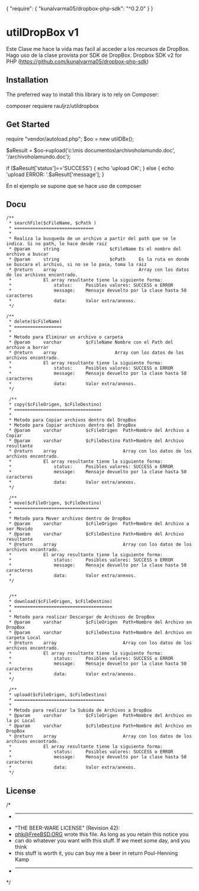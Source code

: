 {
    "require": {
        "kunalvarma05/dropbox-php-sdk": "^0.2.0"
    }
}


utilDropBox v1
================
Este Clase me hace la vida mas facil al acceder a los recursos de DropBox.
Hago uso de la clase provista por SDK de DropBox. 
Dropbox SDK v2 for PHP (https://github.com/kunalvarma05/dropbox-php-sdk)


Installation
------------
The preferred way to install this library is to rely on Composer:

composer requiere rauljrz/utildropbox


Get Started
-----------

require "vendor/autoload.php";
$oo = new utilDBx();

$aResult = $oo->upload('c:\mis documentos\archivoholamundo.doc', '/archivoholamundo.doc');

if ($aResult['status']=='SUCCESS') {
	echo 'upload OK';
} else {
	echo 'upload ERROR: '.$aResult['message'];
}


En el ejemplo se supone que se hace uso de composer 


## Docu
    /**
	 * searchFile($cFileName, $cPath )
     * ==============================
     * 
     * Realiza la busqueda de un archivo a partir del path que se le indica. Si no path, lo hace desde raiz
     * @param     string                   $cFileName Es el nombre del archivo a buscar
     * @param     string                   $cPath     Es la ruta en donde se buscara el archivo, si no se lo pasa, toma la raiz
     * @return    array                               Array con los datos de los archivos encontrado.
     *            El array resultante tiene la siguiente forma:
     *                status:     Posibles valores: SUCCESS o ERROR
     *                message:    Mensaje devuelto por la clase hasta 50 caracteres
     *                data:       Valor extra/anexos.
     */

    /**
     * delete($cFileName)
     * ==================
     * 
     * Metodo para Eliminar un archivo o carpeta
     * @param     varchar         $cFileName Nombre con el Path del archivo a borrar
     * @return    array                      Array con los datos de los archivos encontrado.
     *            El array resultante tiene la siguiente forma:
     *                status:     Posibles valores: SUCCESS o ERROR
     *                message:    Mensaje devuelto por la clase hasta 50 caracteres
     *                data:       Valor extra/anexos.
     */
    
     /**
     * copy($cFileOrigen, $cFileDestino)
     * =================================
     * 
     * Metodo para Copiar archivos dentro del DropBox
     * Metodo para Copiar archivos dentro del DropBox
     * @param     varchar         $cFileOrigen  Path+Nombre del Archivo a Copiar
     * @param     varchar         $cFileDestino Path+Nombre del Archivo resultante
     * @return    array                         Array con los datos de los archivos encontrado.
     *            El array resultante tiene la siguiente forma:
     *                status:     Posibles valores: SUCCESS o ERROR
     *                message:    Mensaje devuelto por la clase hasta 50 caracteres
     *                data:       Valor extra/anexos.
     */
    
     /**
     * move($cFileOrigen, $cFileDestino)
     * ================================
     * 
     * Metodo para Mover archivos dentro de DropBox
     * @param     varchar         $cFileOrigen  Path+Nombre del Archivo a ser Movido
     * @param     varchar         $cFileDestino Path+Nombre del Archivo resultante
     * @return    array                         Array con los datos de los archivos encontrado.
     *            El array resultante tiene la siguiente forma:
     *                status:     Posibles valores: SUCCESS o ERROR
     *                message:    Mensaje devuelto por la clase hasta 50 caracteres
     *                data:       Valor extra/anexos.
     */
    

     /**
     * download($cFileOrigen, $cFileDestino)
     * =====================================
     * 
     * Metodo para realizar Descargar de Archivos de DropBox
     * @param     varchar         $cFileOrigen  Path+Nombre del Archivo en DropBox
     * @param     varchar         $cFileDestino Path+Nombre del Archivo en carpeta Local
     * @return    array                         Array con los datos de los archivos encontrado.
     *            El array resultante tiene la siguiente forma:
     *                status:     Posibles valores: SUCCESS o ERROR
     *                message:    Mensaje devuelto por la clase hasta 50 caracteres
     *                data:       Valor extra/anexos.
     */
    
     /**
     * upload($cFileOrigen, $cFileDestino)
     * ==================================
     * 
     * Metodo para realizar la Subida de Archivos a DropBox
     * @param     varchar         $cFileOrigen  Path+Nombre del Archivo en la pc Local
     * @param     varchar         $cFileDestino Path+Nombre del Archivo en DropBox
     * @return    array                         Array con los datos de los archivos encontrado.
     *            El array resultante tiene la siguiente forma:
     *                status:     Posibles valores: SUCCESS o ERROR
     *                message:    Mensaje devuelto por la clase hasta 50 caracteres
     *                data:       Valor extra/anexos.
     */

## License
/*
 * ----------------------------------------------------------------------------
 * "THE BEER-WARE LICENSE" (Revision 42):
 * <phk@FreeBSD.ORG> wrote this file. As long as you retain this notice you
 * can do whatever you want with this stuff. If we meet some day, and you think
 * this stuff is worth it, you can buy me a beer in return Poul-Henning Kamp
 * ----------------------------------------------------------------------------
 */

